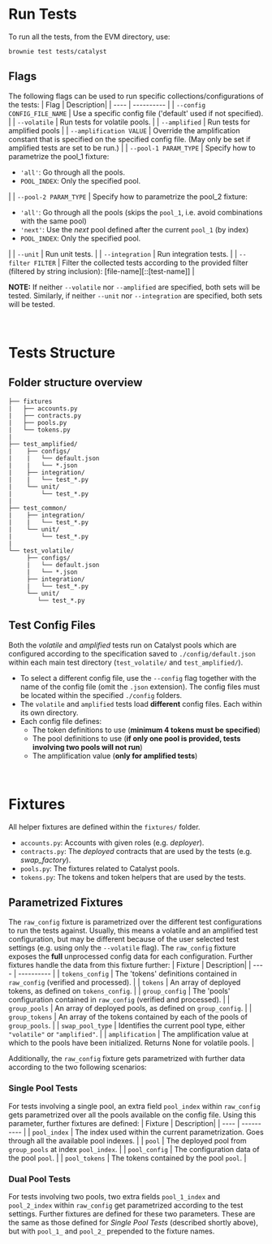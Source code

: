 # Run Tests
To run all the tests, from the EVM directory, use:
```
brownie test tests/catalyst
```

## Flags
The following flags can be used to run specific collections/configurations of the tests:
| Flag                           | Description|
| ----                           | ---------- |
| `--config CONFIG_FILE_NAME`    | Use a specific config file ('default' used if not specified).  |
| `--volatile`                   | Run tests for volatile pools.  |
| `--amplified`                  | Run tests for amplified pools  |
| `--amplification VALUE` | Override the amplification constant that is specified on the specified config file. (May only be set if amplified tests are set to be run.)  |
| `--pool-1 PARAM_TYPE` | Specify how to parametrize the pool_1 fixture:<ul><li>`'all'`: Go through all the pools.</li><li>`POOL_INDEX`: Only the specified pool.</li></ul>  |
| `--pool-2 PARAM_TYPE` | Specify how to parametrize the pool_2 fixture:<ul><li>`'all'`: Go through all the pools (skips the `pool_1`, i.e. avoid combinations with the same pool)</li><li>`'next'`: Use the *next* pool defined after the current `pool_1` (by index)</li><li>`POOL_INDEX`: Only the specified pool.</li></ul>  |
| `--unit`                       | Run unit tests.  |
| `--integration`                | Run integration tests.  |
| `--filter FILTER`              | Filter the collected tests according to the provided filter (filtered by string inclusion): [file-name][::[test-name]] |

**NOTE:** If neither `--volatile` nor `--amplified` are specified, both sets will be tested. Similarly, if neither `--unit` nor `--integration` are specified, both sets will be tested.

<br/>

# Tests Structure
## Folder structure overview
```
├── fixtures
|   ├── accounts.py
|   ├── contracts.py
|   ├── pools.py
|   └── tokens.py
|
├── test_amplified/
|    ├── configs/
|    |   └── default.json
|    |   └── *.json
|    ├── integration/
|    |   └── test_*.py
|    └── unit/
|        └── test_*.py
|
├── test_common/
|    ├── integration/
|    |   └── test_*.py
|    └── unit/
|        └── test_*.py
|
└── test_volatile/
     ├── configs/
     |   └── default.json
     |   └── *.json
     ├── integration/
     |   └── test_*.py
     └── unit/
        └── test_*.py
```

## Test Config Files
Both the *volatile* and *amplified* tests run on Catalyst pools which are configured according to the specification saved to `./config/default.json` within each main test directory (`test_volatile/` and `test_amplified/`).
- To select a different config file, use the `--config` flag together with the name of the config file (omit the `.json` extension). The config files must be located within the specified `./config` folders.
- The `volatile` and `amplified` tests load **different** config files. Each within its own directory.
- Each config file defines:
    - The token definitions to use (**minimum 4 tokens must be specified**)
    - The pool definitions to use (**if only one pool is provided, tests involving two pools will not run**)
    - The amplification value (**only for amplified tests**)

<br/>

# Fixtures
All helper fixtures are defined within the `fixtures/` folder.
- `accounts.py`: Accounts with given roles (e.g. *deployer*).
- `contracts.py`: The *deployed* contracts that are used by the tests (e.g. *swap_factory*).
- `pools.py`: The fixtures related to Catalyst pools. 
- `tokens.py`: The tokens and token helpers that are used by the tests.
## Parametrized Fixtures
The `raw_config` fixture is parametrized over the different test configurations to run the tests against. Usually, this means a volatile and an amplified test configuration, but may be different because of the user selected test settings (e.g. using only the `--volatile` flag). The `raw_config` fixture exposes the **full** unprocessed config data for each configuration. Further fixtures handle the data from this fixture further:
| Fixture           | Description|
| ----              | ---------- |
| `tokens_config`   | The 'tokens' definitions contained in `raw_config` (verified and processed). |
| `tokens`          | An array of deployed tokens, as defined on `tokens_config`. |
| `group_config`    | The 'pools' configuration contained in `raw_config` (verified and processed). |
| `group_pools`     | An array of deployed pools, as defined on `group_config`. |
| `group_tokens`    | An array of the tokens contained by each of the pools of `group_pools`. |
| `swap_pool_type`  | Identifies the current pool type, either `"volatile"` or `"amplified"`. |
| `amplification`   | The amplification value at which to the pools have been initialized. Returns None for volatile pools. |

Additionally, the `raw_config` fixture gets parametrized with further data according to the two following scenarios:
### Single Pool Tests
For tests involving a single pool, an extra field `pool_index` within `raw_config` gets parametrized over all the pools available on the config file. Using this parameter, further fixtures are defined:
| Fixture           | Description|
| ----              | ---------- |
| `pool_index`        | The index used within the current parametrization. Goes through all the available pool indexes. |
| `pool`              | The deployed pool from `group_pools` at index `pool_index`. |
| `pool_config`       | The configuration data of the pool `pool`. |
| `pool_tokens`       | The tokens contained by the pool `pool`. |
### Dual Pool Tests
For tests involving two pools, two extra fields `pool_1_index` and `pool_2_index` within `raw_config` get parametrized according to the test settings. Further fixtures are defined for these two parameters. These are the same as those defined for *Single Pool Tests* (described shortly above), but with `pool_1_` and `pool_2_` prepended to the fixture names.
